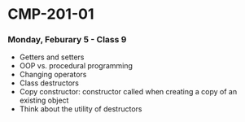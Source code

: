 # CMP-201-01
### Monday, Feburary 5 - Class 9

- Getters and setters
- OOP vs. procedural programming
- Changing operators
- Class destructors
- Copy constructor: constructor called when creating a copy of an existing object
- Think about the utility of destructors